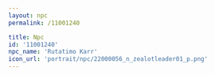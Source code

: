 ```yaml
---
layout: npc
permalink: /11001240

title: Npc
id: '11001240'
npc_name: 'Rutatimo Karr'
icon_url: 'portrait/npc/22000056_n_zealotleader01_p.png'
---
```

